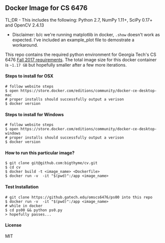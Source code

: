 ## Docker Image for CS 6476

TL;DR - This includes the following:
Python 2.7, NumPy 1.11+, SciPy 0.17+ and OpenCV 2.4.13

- Disclaimer: b/c we're running matplotlib in docker, `.show` doesn't work as expected.
I've included an example_plot file to demostrate a workaround.

This repo contains the required python environment for Georgia Tech's CS 6476 [Fall 2017 requirements](https://github.gatech.edu/omscs6476/ps00). The total image size
for this docker container is `~1.17 GB` but hopefully smaller after a few more iterations.

#### Steps to install for OSX
```
# follow website steps
$ open https://store.docker.com/editions/community/docker-ce-desktop-mac
# proper installs should successfully output a verison
$ docker version
```

#### Steps to install for Windows
```
# follow website steps
$ open https://store.docker.com/editions/community/docker-ce-desktop-windows
# proper installs should successfully output a verison
$ docker version
```

#### How to run this particular image?
```
$ git clone git@github.com:bigthyme/cv.git
$ cd cv
$ docker build -t <image_name> <Dockerfile>
$ docker run -v  -it "$(pwd)":/app <image_name>
```
#### Test Installation
```
# git clone https://github.gatech.edu/omscs6476/ps00 into this repo
$ docker run -v  -it "$(pwd)":/app <image_name>
# while in docker
$ cd ps00 && python ps0.py
> hopefully passes...
```
#### License
MIT
